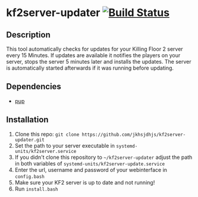 # kf2server-updater [![Build Status](https://travis-ci.com/jkhsjdhjs/kf2server-updater.svg?branch=master)](https://travis-ci.com/jkhsjdhjs/kf2server-updater)

## Description
This tool automatically checks for updates for your Killing Floor 2 server every 15 Minutes.
If updates are available it notifies the players on your server, stops the server 5 minutes later and installs the updates.
The server is automatically started afterwards if it was running before updating.

## Dependencies
- [pup](https://github.com/ericchiang/pup)

## Installation
1. Clone this repo: `git clone https://github.com/jkhsjdhjs/kf2server-updater.git`
2. Set the path to your server executable in `systemd-units/kf2server.service`
3. If you didn't clone this repository to `~/kf2server-updater` adjust the path in both variables of `systemd-units/kf2server-update.service`
4. Enter the url, username and password of your webinterface in `config.bash`
5. Make sure your KF2 server is up to date and not running!
6. Run `install.bash`
